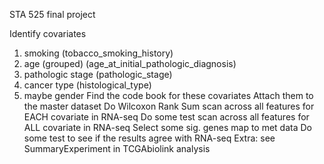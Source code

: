 STA 525 final project

Identify covariates
1. smoking (tobacco_smoking_history)
2. age (grouped) (age_at_initial_pathologic_diagnosis)
3. pathologic stage (pathologic_stage)
4. cancer type (histological_type)
5. maybe gender
Find the code book for these covariates
Attach them to the master dataset
Do Wilcoxon Rank Sum scan across all features for EACH covariate in RNA-seq
Do some test scan across all features for ALL covariate in RNA-seq
Select some sig. genes map to met data
Do some test to see if the results agree with RNA-seq
Extra: see SummaryExperiment in TCGAbiolink analysis
